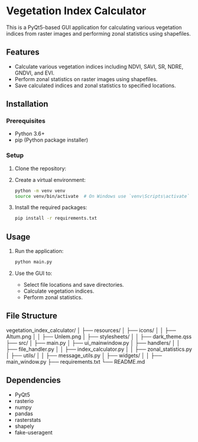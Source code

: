 # Vegetation Index Calculator

This is a PyQt5-based GUI application for calculating various vegetation indices from raster images and performing zonal statistics using shapefiles.

## Features

- Calculate various vegetation indices including NDVI, SAVI, SR, NDRE, GNDVI, and EVI.
- Perform zonal statistics on raster images using shapefiles.
- Save calculated indices and zonal statistics to specified locations.

## Installation

### Prerequisites

- Python 3.6+
- pip (Python package installer)

### Setup

1. Clone the repository:

2. Create a virtual environment:

   ```bash
   python -m venv venv
   source venv/bin/activate  # On Windows use `venv\Scripts\activate`
   ```

3. Install the required packages:
   ```bash
   pip install -r requirements.txt
   ```

## Usage

1. Run the application:

   ```bash
   python main.py
   ```

2. Use the GUI to:
   - Select file locations and save directories.
   - Calculate vegetation indices.
   - Perform zonal statistics.

## File Structure

vegetation_index_calculator/
│
├── resources/
│ ├── icons/
│ │ ├── Altum.png
│ │ ├── Unlem.png
│ ├── stylesheets/
│ │ ├── dark_theme.qss
├── src/
│ ├── main.py
│ ├── ui_mainwindow.py
│ ├── handlers/
│ │ ├── file_handler.py
│ │ ├── index_calculator.py
│ │ ├── zonal_statistics.py
│ ├── utils/
│ │ ├── message_utils.py
│ ├── widgets/
│ │ ├── main_window.py
├── requirements.txt
└── README.md

## Dependencies

- PyQt5
- rasterio
- numpy
- pandas
- rasterstats
- shapely
- fake-useragent
